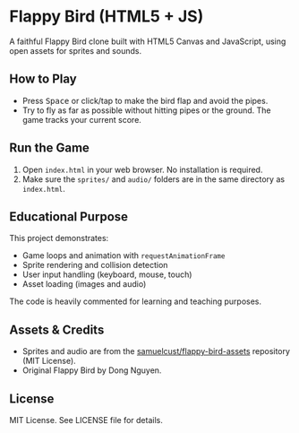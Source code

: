 # Flappy Bird (HTML5 + JS)

A faithful Flappy Bird clone built with HTML5 Canvas and JavaScript, using open assets for sprites and sounds.

## How to Play
- Press <kbd>Space</kbd> or click/tap to make the bird flap and avoid the pipes.
- Try to fly as far as possible without hitting pipes or the ground. The game tracks your current score.

## Run the Game
1. Open `index.html` in your web browser. No installation is required.
2. Make sure the `sprites/` and `audio/` folders are in the same directory as `index.html`.

## Educational Purpose
This project demonstrates:
- Game loops and animation with `requestAnimationFrame`
- Sprite rendering and collision detection
- User input handling (keyboard, mouse, touch)
- Asset loading (images and audio)

The code is heavily commented for learning and teaching purposes.

## Assets & Credits
- Sprites and audio are from the [samuelcust/flappy-bird-assets](https://github.com/samuelcust/flappy-bird-assets) repository (MIT License).
- Original Flappy Bird by Dong Nguyen.

## License
MIT License. See LICENSE file for details.

